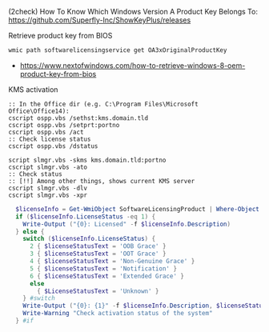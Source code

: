 (2check) How To Know Which Windows Version A Product Key Belongs To: https://github.com/Superfly-Inc/ShowKeyPlus/releases

Retrieve product key from BIOS
```powershell
wmic path softwarelicensingservice get OA3xOriginalProductKey
```
* https://www.nextofwindows.com/how-to-retrieve-windows-8-oem-product-key-from-bios

KMS activation

```batch
:: In the Office dir (e.g. C:\Program Files\Microsoft Office\Office14):
cscript ospp.vbs /sethst:kms.domain.tld
cscript ospp.vbs /setprt:portno
cscript ospp.vbs /act
:: Check license status
cscript ospp.vbs /dstatus

script slmgr.vbs -skms kms.domain.tld:portno
cscript slmgr.vbs -ato
:: Check status
:: [!!] Among other things, shows current KMS server
cscript slmgr.vbs -dlv
cscript slmgr.vbs -xpr
```

```powershell
  $licenseInfo = Get-WmiObject SoftwareLicensingProduct | Where-Object { $_.LicenseStatus -ne 0 }
  if ($licenseInfo.LicenseStatus -eq 1) {
    Write-Output ("{0}: Licensed" -f $licenseInfo.Description)
  } else {
    switch ($licenseInfo.LicenseStatus) {
      2 { $licenseStatusText = 'OOB Grace' }
      3 { $licenseStatusText = 'OOT Grace' }
      4 { $licenseStatusText = 'Non-Genuine Grace' }
      5 { $licenseStatusText = 'Notification' }
      6 { $licenseStatusText = 'Extended Grace' }
      else
        { $LicenseStatusText = 'Unknown' }
    } #switch
    Write-Output ("{0}: {1}" -f $licenseInfo.Description, $licenseStatusText)
    Write-Warning "Check activation status of the system"
  } #if
```
